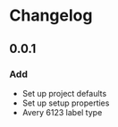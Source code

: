 # Changelog

## 0.0.1 

### Add
* Set up project defaults
* Set up setup properties
* Avery 6123 label type
